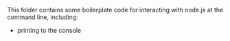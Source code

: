 This folder contains some boilerplate code for interacting with node.js at the command line, including:
 -  printing to the console